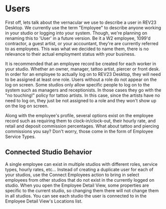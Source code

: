 # Users

First off, lets talk about the vernacular we use to describe a user in REV23 Desktop. We currently use the term "Employee" to describe anyone working in your studio or logging into your system. Though, we're planning on renaming this to 'User' in a future version. Be it a W2 employee, 1099'd contractor, a guest artist, or your accountant, they're are currently referred to as employees. This was what we decided to name them, there is no relevance to their actual employment status with your business.

It is recommended that an employee record be created for each worker in your studio. Whether an owner, manager, tattoo artist, piercer or front desk. In order for an employee to actually log on to REV23 Desktop, they will need to be assigned at least one role. Users without a role do not appear on the log on screen. Some studios only allow specific people to log on to the system such as managers and receptionists. In those cases they go with the "no touching!" policy for tattoo artists. In this case, since the artists have no need to log on, they just be not assigned to a role and they won't show up on the log on screen.

Along with the employee's profile, several options exist on the employee record such as requiring them to clock-in/clock-out, their hourly rate, and retail and deposit commission percentages. What about tattoo and piercing commissions you say? Don't worry, those come in the form of Employee Service Types. 

## Connected Studio Behavior

A single employee can exist in multiple studios with different roles, service types, hourly rates, etc... Instead of creating a duplicate user for each of your studios, use the Connect Employees action to bring in select employees from other studios that do not exist in the currently logged on studio. When you open the Employee Detail View, some properties are specific to the current studio, so changing them there will not change them in all studios. You can see each studio the user is connected to in the Employee Detail View's Locations list.